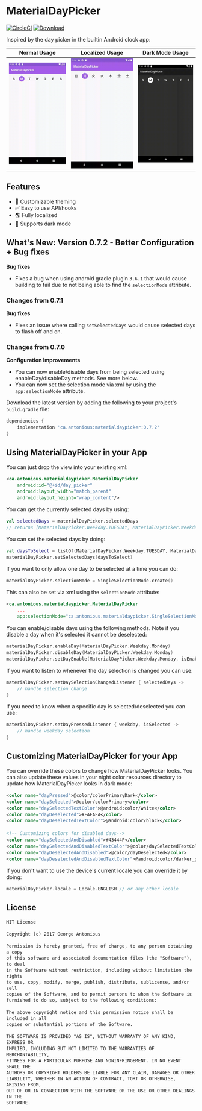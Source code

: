 # MaterialDayPicker

[![CircleCI](https://circleci.com/gh/gantonious/MaterialDayPicker.svg?style=svg)](https://circleci.com/gh/gantonious/MaterialDayPicker) [![Download](https://api.bintray.com/packages/gantonious/maven/materialdaypicker/images/download.svg)](https://bintray.com/gantonious/maven/materialdaypicker/_latestVersion)

Inspired by the day picker in the builtin Android clock app:

|Normal Usage|Localized Usage|Dark Mode Usage|
|---|---|---|
|![Default Usage](screenshots/default_usage.gif)|![Localized Usage](screenshots/localized_usage.gif)|![Dark Mode Usage](screenshots/dark_mode_usage.gif)|


## Features
- 🎨 Customizable theming
- ✅ Easy to use API/hooks
- 🌎 Fully localized
- 👻 Supports dark mode

## What's New: Version 0.7.2 - Better Configuration + Bug fixes

**Bug fixes**
- Fixes a bug when using android gradle plugin `3.6.1` that would cause building to fail due to not being able to find the `selectionMode` attribute.

### Changes from 0.7.1

**Bug fixes**
- Fixes an issue where calling `setSelectedDays` would cause selected days to flash off and on.

### Changes from 0.7.0

**Configuration Improvements**
- You can now enable/disable days from being selected using enableDay/disableDay methods. See more below.
- You can now set the selection mode via xml by using the `app:selectionMode` attribute.

Download the latest version by adding the following to your project's `build.gradle` file:

```groovy
dependencies {
    implementation 'ca.antonious:materialdaypicker:0.7.2'
}
```

## Using MaterialDayPicker in your App

You can just drop the view into your existing xml:

```xml
<ca.antonious.materialdaypicker.MaterialDayPicker
    android:id="@+id/day_picker"
    android:layout_width="match_parent"
    android:layout_height="wrap_content"/>
```

You can get the currently selected days by using:

```kotlin
val selectedDays = materialDayPicker.selectedDays
// returns [MaterialDayPicker.Weekday.TUESDAY, MaterialDayPicker.Weekday.FRIDAY]
```

You can set the selected days by doing:

```kotlin
val daysToSelect = listOf(MaterialDayPicker.Weekday.TUESDAY, MaterialDayPicker.Weekday.FRIDAY)
materialDayPicker.setSelectedDays(daysToSelect)
```

If you want to only allow one day to be selected at a time you can do:

```kotlin
materialDayPicker.selectionMode = SingleSelectionMode.create()
```

This can also be set via xml using the `selectionMode` attribute:

```xml
<ca.antonious.materialdaypicker.MaterialDayPicker
    ...
    app:selectionMode="ca.antonious.materialdaypicker.SingleSelectionMode"/>
```

You can enable/disable days using the following methods. Note if you disable a day when it's selected it cannot be deselected:

```kotlin
materialDayPicker.enableDay(MaterialDayPicker.Weekday.Monday)
materialDayPicker.disableDay(MaterialDayPicker.Weekday.Monday)
materialDayPicker.setDayEnable(MaterialDayPicker.Weekday.Monday, isEnabled = false)
```

If you want to listen to whenever the day selection is changed you can use:

```kotlin
materialDayPicker.setDaySelectionChangedListener { selectedDays ->
    // handle selection change
}
```

If you need to know when a specific day is selected/deselected you can use:


```kotlin
materialDayPicker.setDayPressedListener { weekday, isSelected ->
    // handle weekday selection
}
```

## Customizing MaterialDayPicker for your App

You can override these colors to change how MaterialDayPicker looks. You can also update these values in your night color resources directory to update how MaterialDayPicker looks in dark mode:

```xml
<color name="dayPressed">@color/colorPrimaryDark</color>
<color name="daySelected">@color/colorPrimary</color>
<color name="daySelectedTextColor">@android:color/white</color>
<color name="dayDeselected">#FAFAFA</color>
<color name="dayDeselectedTextColor">@android:color/black</color>

<!-- Customizing colors for disabled days-->
<color name="daySelectedAndDisabled">#43444F</color>
<color name="daySelectedAndDisabledTextColor">@color/daySelectedTextColor</color>
<color name="dayDeselectedAndDisabled">@color/dayDeselected</color>
<color name="dayDeselectedAndDisabledTextColor">@android:color/darker_gray</color>
```

If you don't want to use the device's current locale you can override it by doing:

```kotlin
materialDayPicker.locale = Locale.ENGLISH // or any other locale
```

## License

```
MIT License

Copyright (c) 2017 George Antonious

Permission is hereby granted, free of charge, to any person obtaining a copy
of this software and associated documentation files (the "Software"), to deal
in the Software without restriction, including without limitation the rights
to use, copy, modify, merge, publish, distribute, sublicense, and/or sell
copies of the Software, and to permit persons to whom the Software is
furnished to do so, subject to the following conditions:

The above copyright notice and this permission notice shall be included in all
copies or substantial portions of the Software.

THE SOFTWARE IS PROVIDED "AS IS", WITHOUT WARRANTY OF ANY KIND, EXPRESS OR
IMPLIED, INCLUDING BUT NOT LIMITED TO THE WARRANTIES OF MERCHANTABILITY,
FITNESS FOR A PARTICULAR PURPOSE AND NONINFRINGEMENT. IN NO EVENT SHALL THE
AUTHORS OR COPYRIGHT HOLDERS BE LIABLE FOR ANY CLAIM, DAMAGES OR OTHER
LIABILITY, WHETHER IN AN ACTION OF CONTRACT, TORT OR OTHERWISE, ARISING FROM,
OUT OF OR IN CONNECTION WITH THE SOFTWARE OR THE USE OR OTHER DEALINGS IN THE
SOFTWARE.
```
